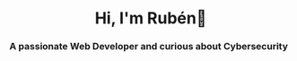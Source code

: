 <h1 style= text-align:center;>Hi, I'm Rubén👋</h1>
<h3>A passionate Web Developer and curious about Cybersecurity</h3>
